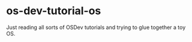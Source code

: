 # os-dev-tutorial-os
<p>Just reading all sorts of OSDev tutorials and trying to glue together a toy OS.</p>
